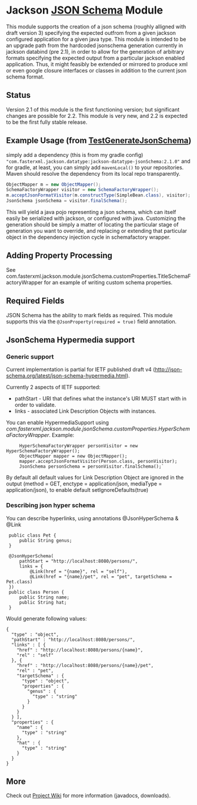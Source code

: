 # Jackson [JSON Schema](http://json-schema.org/) Module

This module supports the creation of a json schema (roughly alligned with draft version 3) specifying the expected outfrom from a given jackson configured application for a given java type. This module is intended to be an upgrade path from the hardcoded jsonschema generation 
currently in jackson databind (pre 2.1), in order to allow for the generation of arbitrary formats specifying the expected output from a particular jackson enabled application. Thus, it might feasibly be extended or mirrored to produce xml or even google closure interfaces or classes in addition to the current json schema format. 

## Status

Version 2.1 of this module is the first functioning version; but significant changes are possible for 2.2.
This module is very new, and 2.2 is expected to be the first fully stable release.

## Example Usage (from [TestGenerateJsonSchema](https://github.com/FasterXML/jackson-module-jsonSchema/blob/master/src/test/java/com/fasterxml/jackson/module/jsonSchema/TestGenerateJsonSchema.java#L136))

simply add a dependency (this is from my gradle config)
`"com.fasterxml.jackson.datatype:jackson-datatype-jsonSchema:2.1.0"`
and for gradle, at least, you can simply add `mavenLocal()` to your repositories. 
Maven should resolve the dependency from its local repo transparently.

```java
ObjectMapper m = new ObjectMapper();
SchemaFactoryWrapper visitor = new SchemaFactoryWrapper();
m.acceptJsonFormatVisitor(m.constructType(SimpleBean.class), visitor);
JsonSchema jsonSchema = visitor.finalSchema();
```

This will yield a java pojo representing a json schema, which can itself easily be serialized with jackson, or configured with java. Customizing the generation should be simply a matter of locating the particular stage of generation you want to override, and replacing or extending that particular object in the dependency injection cycle in schemafactory wrapper.

## Adding Property Processing

See com.fasterxml.jackson.module.jsonSchema.customProperties.TitleSchemaFactoryWrapper for an example of writing custom schema properties.

## Required Fields

JSON Schema has the ability to mark fields as required. This module supports this via the `@JsonProperty(required = true)` field annotation.

## JsonSchema Hypermedia support
### Generic support
Current implementation is partial for IETF published draft v4 (http://json-schema.org/latest/json-schema-hypermedia.html).

Currently 2 aspects of IETF supported:
* pathStart - URI that defines what the instance's URI MUST start with in order to validate.
* links - associated Link Description Objects with instances.

You can enable HypermediaSupport using _com.fasterxml.jackson.module.jsonSchema.customProperties.HyperSchemaFactoryWrapper_.
Example:

         HyperSchemaFactoryWrapper personVisitor = new HyperSchemaFactoryWrapper();
         ObjectMapper mapper = new ObjectMapper();
         mapper.acceptJsonFormatVisitor(Person.class, personVisitor);
         JsonSchema personSchema = personVisitor.finalSchema();`

By default all default values for Link Description Object are ignored in the output (method = GET, enctype = application/json, mediaType = application/json), to enable default setIgnoreDefaults(true)



### Describing json hyper schema

You can describe hyperlinks, using annotations @JsonHyperSchema & @Link

     public class Pet {
         public String genus;
     }

     @JsonHyperSchema(
         pathStart = "http://localhost:8080/persons/",
         links = {
             @Link(href = "{name}", rel = "self"),
             @Link(href = "{name}/pet", rel = "pet", targetSchema = Pet.class)
     })
     public class Person {
         public String name;
         public String hat;
     }

Would generate following values:

    {
      "type" : "object",
      "pathStart" : "http://localhost:8080/persons/",
      "links" : [ {
        "href" : "http://localhost:8080/persons/{name}",
        "rel" : "self"
      }, {
        "href" : "http://localhost:8080/persons/{name}/pet",
        "rel" : "pet",
        "targetSchema" : {
          "type" : "object",
          "properties" : {
            "genus" : {
              "type" : "string"
            }
          }
        }
      } ],
      "properties" : {
        "name" : {
          "type" : "string"
        },
        "hat" : {
          "type" : "string"
        }
      }
    }

## More

Check out [Project Wiki](http://github.com/FasterXML/jackson-module-jsonSchema/wiki) for more information (javadocs, downloads).
